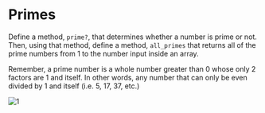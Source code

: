 # Primes
Define a method, `prime?`, that determines whether a number is prime or not. Then, using that method, define a method, `all_primes` that returns all of the prime numbers from 1 to the number input inside an array.   

Remember, a prime number is a whole number greater than 0 whose only 2 factors are 1 and itself. In other words, any number that can only be even divided by 1 and itself (i.e. 5, 17, 37, etc.)  

![1](http://i.imgur.com/XGQMvce.gif)